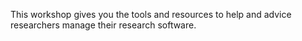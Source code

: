 This workshop gives you the tools and resources to help and advice researchers manage their research software. 
